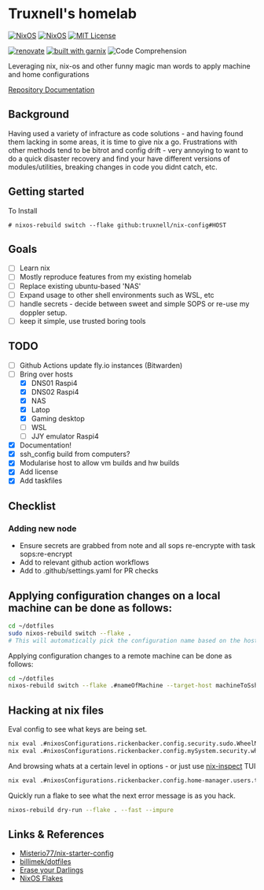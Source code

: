 # Truxnell's homelab

[![NixOS](https://img.shields.io/badge/NIXOS-5277C3.svg?style=for-the-badge&logo=NixOS&logoColor=white)](https://nixos.org)
[![NixOS](https://img.shields.io/badge/NixOS-23.11-blue?style=for-the-badge&logo=nixos&logoColor=white)](https://nixos.org)
[![MIT License](https://img.shields.io/github/license/truxnell/nix-config?style=for-the-badge)](https://github.com/truxnell/nix-config/blob/ci/LICENSE)

[![renovate](https://img.shields.io/badge/renovate-enabled-%231A1F6C?logo=renovatebot)](https://developer.mend.io/github/truxnell/nix-config)
[![built with garnix](https://img.shields.io/endpoint.svg?url=https%3A%2F%2Fgarnix.io%2Fapi%2Fbadges%2Ftruxnell%2Fnix-config%3Fbranch%3Dmain)](https://garnix.io)
![Code Comprehension](https://img.shields.io/badge/Code%20comprehension-26%25-red)

Leveraging nix, nix-os and other funny magic man words to apply machine and home configurations

[Repository Documentation](https://truxnell.github.io/nix-config/)

## Background

Having used a variety of infracture as code solutions - and having found them lacking in some areas, it is time to give nix a go.
Frustrations with other methods tend to be bitrot and config drift - very annoying to want to do a quick disaster recovery and find your have different versions of modules/utilities, breaking changes in code you didnt catch, etc.

## Getting started

To Install

```
# nixos-rebuild switch --flake github:truxnell/nix-config#HOST
```

## Goals

- [ ] Learn nix
- [ ] Mostly reproduce features from my existing homelab
- [ ] Replace existing ubuntu-based 'NAS'
- [ ] Expand usage to other shell environments such as WSL, etc
- [ ] handle secrets - decide between sweet and simple SOPS or re-use my doppler setup.
- [ ] keep it simple, use trusted boring tools

## TODO

- [ ] Github Actions update fly.io instances (Bitwarden)
- [ ] Bring over hosts
  - [x] DNS01 Raspi4
  - [x] DNS02 Raspi4
  - [x] NAS
  - [x] Latop
  - [x] Gaming desktop
  - [ ] WSL
  - [ ] JJY emulator Raspi4
- [x] Documentation!
- [x] ssh_config build from computers?
- [x] Modularise host to allow vm builds and hw builds
- [x] Add license
- [x] Add taskfiles

## Checklist

### Adding new node

- Ensure secrets are grabbed from note and all sops re-encrypte with task sops:re-encrypt
- Add to relevant github action workflows
- Add to .github/settings.yaml for PR checks

## Applying configuration changes on a local machine can be done as follows:

```sh
cd ~/dotfiles
sudo nixos-rebuild switch --flake .
# This will automatically pick the configuration name based on the hostname
```

Applying configuration changes to a remote machine can be done as follows:

```sh
cd ~/dotfiles
nixos-rebuild switch --flake .#nameOfMachine --target-host machineToSshInto --use-remote-sudo
```

## Hacking at nix files

Eval config to see what keys are being set.

```bash
nix eval .#nixosConfigurations.rickenbacker.config.security.sudo.WheelNeedsPassword
nix eval .#nixosConfigurations.rickenbacker.config.mySystem.security.wheelNeedsPassword
```

And browsing whats at a certain level in options - or just use [nix-inspect](https://github.com/bluskript/nix-inspect) TUI 

```bash
nix eval .#nixosConfigurations.rickenbacker.config.home-manager.users.truxnell --apply builtins.attrNames --json
```

Quickly run a flake to see what the next error message is as you hack.

```bash
nixos-rebuild dry-run --flake . --fast --impure
```

## Links & References

- [Misterio77/nix-starter-config](https://github.com/Misterio77/nix-starter-configs)
- [billimek/dotfiles](https://github.com/billimek/dotfiles/)
- [Erase your Darlings](https://grahamc.com/blog/erase-your-darlings/)
- [NixOS Flakes](https://www.tweag.io/blog/2020-07-31-nixos-flakes/)
